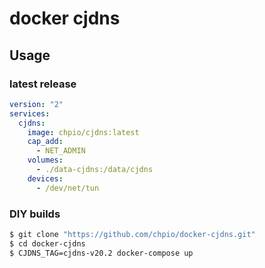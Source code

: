 # docker cjdns

## Usage

### latest release

```yaml
version: "2"
services:
  cjdns:
    image: chpio/cjdns:latest
    cap_add:
      - NET_ADMIN
    volumes:
      - ./data-cjdns:/data/cjdns
    devices:
      - /dev/net/tun
```

### DIY builds

```sh
$ git clone "https://github.com/chpio/docker-cjdns.git"
$ cd docker-cjdns
$ CJDNS_TAG=cjdns-v20.2 docker-compose up
```
